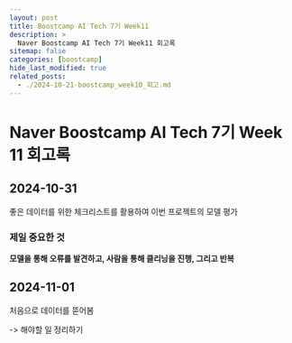 ```yaml
---
layout: post
title: Boostcamp AI Tech 7기 Week11
description: >
  Naver Boostcamp AI Tech 7기 Week11 회고록
sitemap: false
categories: [boostcamp]
hide_last_modified: true
related_posts:
  - ./2024-10-21-boostcamp_week10_회고.md
---
```


# Naver Boostcamp AI Tech 7기 Week 11 회고록

## 2024-10-31

좋은 데이터를 위한 체크리스트를 활용하여 이번 프로젝트의 모델 평가

### 제일 중요한 것

**모델을 통해 오류를 발견하고, 사람을 통해 클리닝을 진행, 그리고 반복**


## 2024-11-01

처음으로 데이터를 뜯어봄

-> 해야할 일 정리하기